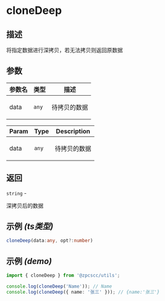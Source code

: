 # cloneDeep

## 描述

<p>将指定数据进行深拷贝，若无法拷贝则返回原数据</p>

## 参数

| 参数名 | 类型             | 描述                |
| ------ | ---------------- | ------------------- |
| data   | <code>any</code> | <p>待拷贝的数据</p> |

| Param | Type             | Description         |
| ----- | ---------------- | ------------------- |
| data  | <code>any</code> | <p>待拷贝的数据</p> |

## 返回

<code>string</code> - <p>深拷贝后的数据</p>

## 示例 _(ts类型)_

```typescript
cloneDeep(data:any, opt?:number)
```

## 示例 _(demo)_

```typescript
import { cloneDeep } from '@zpcscc/utils';

console.log(cloneDeep('Name')); // Name
console.log(cloneDeep({ name: '张三' })); // {name:'张三'}
```
